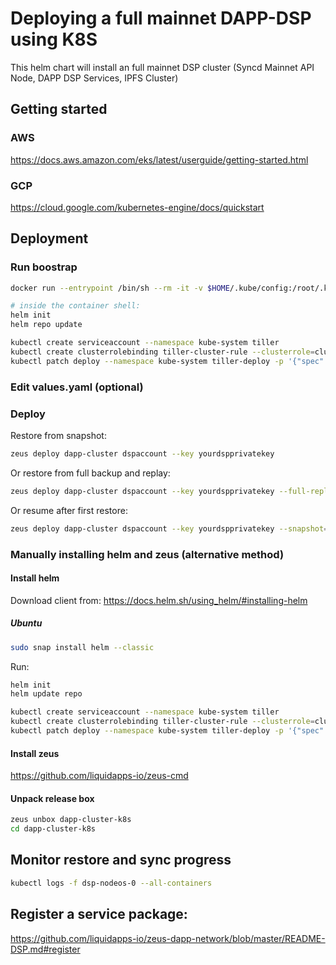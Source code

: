 # Deploying a full mainnet DAPP-DSP using K8S
This helm chart will install an full mainnet DSP cluster (Syncd Mainnet API Node, DAPP DSP Services, IPFS Cluster)
## Getting started
### AWS
https://docs.aws.amazon.com/eks/latest/userguide/getting-started.html

### GCP
https://cloud.google.com/kubernetes-engine/docs/quickstart

## Deployment
### Run boostrap
```bash
docker run --entrypoint /bin/sh --rm -it -v $HOME/.kube/config:/root/.kube/config liquidapps/zeus-dsp-bootstrap 

# inside the container shell:
helm init
helm repo update

kubectl create serviceaccount --namespace kube-system tiller 
kubectl create clusterrolebinding tiller-cluster-rule --clusterrole=cluster-admin --serviceaccount=kube-system:tiller 
kubectl patch deploy --namespace kube-system tiller-deploy -p '{"spec":{"template":{"spec":{"serviceAccount":"tiller"}}}}'
```

### Edit values.yaml (optional)
### Deploy
Restore from snapshot:
```bash
zeus deploy dapp-cluster dspaccount --key yourdspprivatekey
```
Or restore from full backup and replay:
```bash
zeus deploy dapp-cluster dspaccount --key yourdspprivatekey --full-replay=true 
```
Or resume after first restore:
```bash
zeus deploy dapp-cluster dspaccount --key yourdspprivatekey --snapshot=false
```

### Manually installing helm and zeus (alternative method)
#### Install helm
Download client from: https://docs.helm.sh/using_helm/#installing-helm
##### Ubuntu
```bash
sudo snap install helm --classic
```
Run:
```bash
helm init
helm update repo

kubectl create serviceaccount --namespace kube-system tiller 
kubectl create clusterrolebinding tiller-cluster-rule --clusterrole=cluster-admin --serviceaccount=kube-system:tiller 
kubectl patch deploy --namespace kube-system tiller-deploy -p '{"spec":{"template":{"spec":{"serviceAccount":"tiller"}}}}'

```

#### Install zeus

https://github.com/liquidapps-io/zeus-cmd


#### Unpack release box
```bash
zeus unbox dapp-cluster-k8s
cd dapp-cluster-k8s
```

## Monitor restore and sync progress
```bash
kubectl logs -f dsp-nodeos-0 --all-containers
```

## Register a service package:
https://github.com/liquidapps-io/zeus-dapp-network/blob/master/README-DSP.md#register

